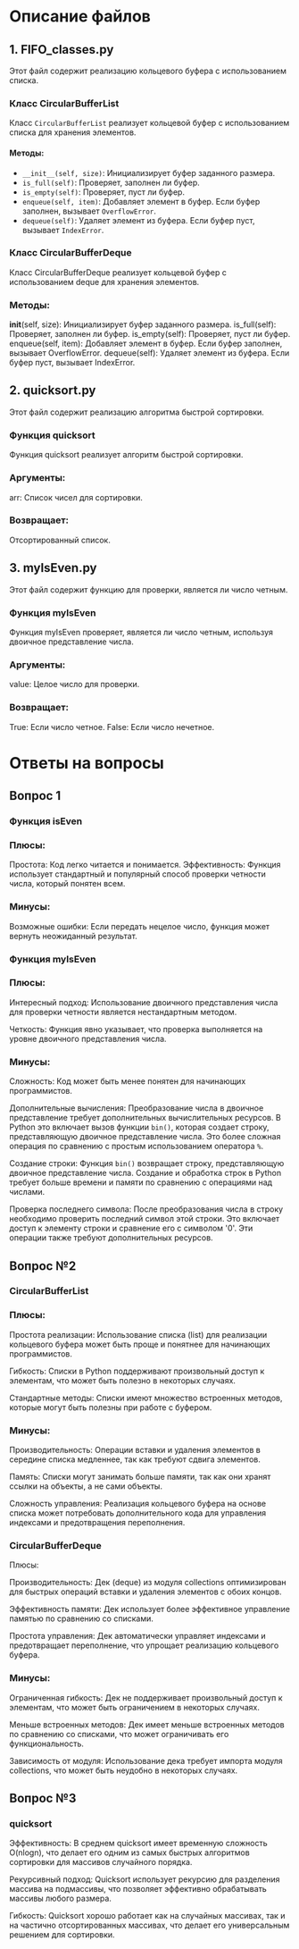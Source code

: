 # Описание файлов

## 1. FIFO_classes.py

Этот файл содержит реализацию кольцевого буфера с использованием списка.

### Класс CircularBufferList

Класс `CircularBufferList` реализует кольцевой буфер с использованием списка для хранения элементов.

#### Методы:

- `__init__(self, size)`: Инициализирует буфер заданного размера.
- `is_full(self)`: Проверяет, заполнен ли буфер.
- `is_empty(self)`: Проверяет, пуст ли буфер.
- `enqueue(self, item)`: Добавляет элемент в буфер. Если буфер заполнен, вызывает `OverflowError`.
- `dequeue(self)`: Удаляет элемент из буфера. Если буфер пуст, вызывает `IndexError`.

### Класс CircularBufferDeque

Класс CircularBufferDeque реализует кольцевой буфер с использованием deque для хранения элементов.

### Методы:

__init__(self, size): Инициализирует буфер заданного размера.
is_full(self): Проверяет, заполнен ли буфер.
is_empty(self): Проверяет, пуст ли буфер.
enqueue(self, item): Добавляет элемент в буфер. Если буфер заполнен, вызывает OverflowError.
dequeue(self): Удаляет элемент из буфера. Если буфер пуст, вызывает IndexError.


## 2. quicksort.py

Этот файл содержит реализацию алгоритма быстрой сортировки.

### Функция quicksort

Функция quicksort реализует алгоритм быстрой сортировки.

### Аргументы:

arr: Список чисел для сортировки.

### Возвращает:

Отсортированный список.

## 3. myIsEven.py

Этот файл содержит функцию для проверки, является ли число четным.

### Функция myIsEven

Функция myIsEven проверяет, является ли число четным, используя двоичное представление числа.

### Аргументы:

value: Целое число для проверки.

### Возвращает:

True: Если число четное.
False: Если число нечетное.


# Ответы на вопросы

## Вопрос 1

### Функция isEven

### Плюсы:

Простота: Код легко читается и понимается.
Эффективность: Функция использует стандартный и популярный способ проверки четности числа, который понятен всем.

### Минусы:

Возможные ошибки: Если передать нецелое число, функция может вернуть неожиданный результат.


### Функция myIsEven


### Плюсы:

Интересный подход: Использование двоичного представления числа для проверки четности является нестандартным методом.

Четкость: Функция явно указывает, что проверка выполняется на уровне двоичного представления числа.

### Минусы:

Сложность: Код может быть менее понятен для начинающих программистов.

Дополнительные вычисления: Преобразование числа в двоичное представление требует дополнительных вычислительных ресурсов. В Python это включает вызов функции `bin()`, которая создает строку, представляющую двоичное представление числа. Это более сложная операция по сравнению с простым использованием оператора `%`.

Создание строки: Функция `bin()` возвращает строку, представляющую двоичное представление числа. Создание и обработка строк в Python требует больше времени и памяти по сравнению с операциями над числами.

Проверка последнего символа: После преобразования числа в строку необходимо проверить последний символ этой строки. Это включает доступ к элементу строки и сравнение его с символом '0'. Эти операции также требуют дополнительных ресурсов.

## Вопрос №2


### CircularBufferList

### Плюсы:


Простота реализации: Использование списка (list) для реализации кольцевого буфера может быть проще и понятнее для начинающих программистов.

Гибкость: Списки в Python поддерживают произвольный доступ к элементам, что может быть полезно в некоторых случаях.

Стандартные методы: Списки имеют множество встроенных методов, которые могут быть полезны при работе с буфером.

### Минусы:

Производительность: Операции вставки и удаления элементов в середине списка медленнее, так как требуют сдвига элементов.

Память: Списки могут занимать больше памяти, так как они хранят ссылки на объекты, а не сами объекты.

Сложность управления: Реализация кольцевого буфера на основе списка может потребовать дополнительного кода для управления индексами и предотвращения переполнения.


### CircularBufferDeque

Плюсы:

Производительность: Дек (deque) из модуля collections оптимизирован для быстрых операций вставки и удаления элементов с обоих концов.

Эффективность памяти: Дек использует более эффективное управление памятью по сравнению со списками.

Простота управления: Дек автоматически управляет индексами и предотвращает переполнение, что упрощает реализацию кольцевого буфера.

### Минусы:

Ограниченная гибкость: Дек не поддерживает произвольный доступ к элементам, что может быть ограничением в некоторых случаях.

Меньше встроенных методов: Дек имеет меньше встроенных методов по сравнению со списками, что может ограничивать его функциональность.

Зависимость от модуля: Использование дека требует импорта модуля collections, что может быть неудобно в некоторых случаях.

## Вопрос №3

### quicksort

Эффективность: В среднем quicksort имеет временную сложность O(nlogn), что делает его одним из самых быстрых алгоритмов сортировки для массивов случайного порядка. 

Рекурсивный подход: Quicksort использует рекурсию для разделения массива на подмассивы, что позволяет эффективно обрабатывать массивы любого размера.

Гибкость: Quicksort хорошо работает как на случайных массивах, так и на частично отсортированных массивах, что делает его универсальным решением для сортировки.




